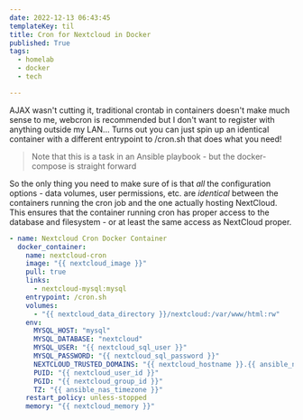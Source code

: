 ```yaml
---
date: 2022-12-13 06:43:45
templateKey: til
title: Cron for Nextcloud in Docker
published: True
tags:
  - homelab
  - docker
  - tech

---
```


AJAX wasn't cutting it, traditional crontab in containers doesn't make much
sense to me, webcron is recommended but I don't want to register with anything
outside my LAN... Turns out you can just spin up an identical container with a
different entrypoint to /cron.sh that does what you need!

> Note that this is a task in an Ansible playbook - but the docker-compose is straight forward

So the only thing you need to make sure of is that _all_ the configuration
options - data volumes, user permissions, etc. are _identical_ between the
containers running the cron job and the one actually hosting NextCloud. This
ensures that the container running cron has proper access to the database and
filesystem - or at least the same access as NextCloud proper.

```yaml
- name: Nextcloud Cron Docker Container
  docker_container:
    name: nextcloud-cron
    image: "{{ nextcloud_image }}"
    pull: true
    links:
      - nextcloud-mysql:mysql
    entrypoint: /cron.sh
    volumes:
      - "{{ nextcloud_data_directory }}/nextcloud:/var/www/html:rw"
    env:
      MYSQL_HOST: "mysql"
      MYSQL_DATABASE: "nextcloud"
      MYSQL_USER: "{{ nextcloud_sql_user }}"
      MYSQL_PASSWORD: "{{ nextcloud_sql_password }}"
      NEXTCLOUD_TRUSTED_DOMAINS: "{{ nextcloud_hostname }}.{{ ansible_nas_domain }}"
      PUID: "{{ nextcloud_user_id }}"
      PGID: "{{ nextcloud_group_id }}"
      TZ: "{{ ansible_nas_timezone }}"
    restart_policy: unless-stopped
    memory: "{{ nextcloud_memory }}"

```



